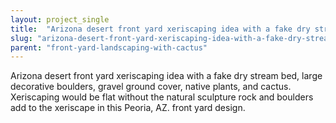 ```yaml
---
layout: project_single
title:  "Arizona desert front yard xeriscaping idea with a fake dry stream bed, large decorative boulders, gravel ground cover, native plants, and cactus. Xeriscaping would be flat without the natural sculpture rock and boulders add to the xeriscape in this P"
slug: "arizona-desert-front-yard-xeriscaping-idea-with-a-fake-dry-stream-bed-large-decorative-boulders"
parent: "front-yard-landscaping-with-cactus"
---
```

Arizona desert front yard xeriscaping idea with a fake dry stream bed, large decorative boulders, gravel ground cover, native plants, and cactus. Xeriscaping would be flat without the natural sculpture rock and boulders add to the xeriscape in this Peoria, AZ. front yard design.